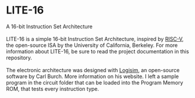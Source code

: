 # LITE-16
A 16-bit Instruction Set Architecture
\
\
LITE-16 is a simple 16-bit Instruction Set Architecture, inspired by [RISC-V](https://riscv.org/), the open-source ISA by the University of California, Berkeley. For more information about LITE-16, be sure to read the project documentation in this repository.
\
\
The electronic architecture was designed with [Logisim](http://www.cburch.com/logisim/), an open-source software by Carl Burch. More information on his website. I left a sample program in the circuit folder that can be loaded into the Program Memory ROM, that tests every instruction type.
